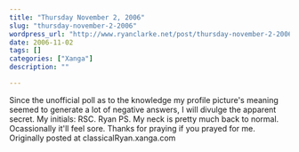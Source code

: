 ```yaml
---
title: "Thursday November 2, 2006"
slug: "thursday-november-2-2006"
wordpress_url: "http://www.ryanclarke.net/post/thursday-november-2-2006/"
date: 2006-11-02
tags: []
categories: ["Xanga"]
description: ""

---
```


Since the unofficial poll as to the knowledge my profile picture's meaning seemed to generate a lot of negative answers, I will divulge the apparent secret.
My initials: RSC.
Ryan
PS. My neck is pretty much back to normal. Ocassionally it'll feel sore. Thanks for praying if you prayed for me.
Originally posted at classicalRyan.xanga.com
